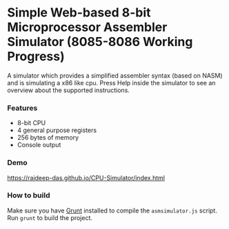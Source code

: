 # Simple Web-based 8-bit Microprocessor Assembler Simulator (8085-8086 Working Progress)
A simulator which provides a simplified assembler syntax (based on NASM) and is simulating a x86 like cpu. Press Help inside the simulator to see an overview about the supported instructions.


### Features
- 8-bit CPU
- 4 general purpose registers
- 256 bytes of memory
- Console output

### Demo
https://rajdeep-das.github.io/CPU-Simulator/index.html

### How to build
Make sure you have <a href="http://www.gruntjs.com/" target="_blank">Grunt</a> installed to compile the `asmsimulator.js` script.
Run `grunt` to build the project.




